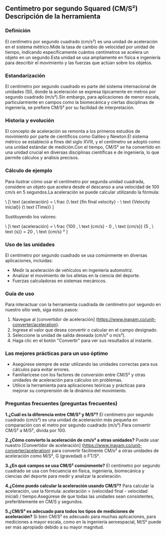 ## Centímetro por segundo Squared (CM/S²) Descripción de la herramienta

### Definición
El centímetro por segundo cuadrado (cm/s²) es una unidad de aceleración en el sistema métrico.Mide la tasa de cambio de velocidad por unidad de tiempo, indicando específicamente cuántos centímetros se acelera un objeto en un segundo.Esta unidad se usa ampliamente en física e ingeniería para describir el movimiento y las fuerzas que actúan sobre los objetos.

### Estandarización
El centímetro por segundo cuadrado es parte del sistema internacional de unidades (SI), donde la aceleración se expresa típicamente en metros por segundo cuadrado (m/s²).Sin embargo, para aplicaciones de menor escala, particularmente en campos como la biomecánica y ciertas disciplinas de ingeniería, se prefiere CM/S² por su facilidad de interpretación.

### Historia y evolución
El concepto de aceleración se remonta a los primeros estudios de movimiento por parte de científicos como Galileo y Newton.El sistema métrico se estableció a fines del siglo XVIII, y el centímetro se adoptó como una unidad estándar de medición.Con el tiempo, CM/S² se ha convertido en una unidad crucial en diversas disciplinas científicas e de ingeniería, lo que permite cálculos y análisis precisos.

### Cálculo de ejemplo
Para ilustrar cómo usar el centímetro por segunda unidad cuadrada, considere un objeto que acelera desde el descanso a una velocidad de 100 cm/s en 5 segundos.La aceleración se puede calcular utilizando la fórmula:

\ [\ text {aceleración} = \ frac {\ text {fin final velocity} - \ text {Velocity inicial}} {\ text {Time}} \]

Sustituyendo los valores:

\ [\ text {aceleración} = \ frac {100 \, \ text {cm/s} - 0 \, \ text {cm/s}} {5 \, \ text {s}} = 20 \, \ text {cm/s} ² \]

### Uso de las unidades
El centímetro por segundo cuadrado se usa comúnmente en diversas aplicaciones, incluidas:
- Medir la aceleración de vehículos en ingeniería automotriz.
- Analizar el movimiento de los atletas en la ciencia del deporte.
- Fuerzas calculadoras en sistemas mecánicos.

### Guía de uso
Para interactuar con la herramienta cuadrada de centímetro por segundo en nuestro sitio web, siga estos pasos:
1. Navegue al [convertidor de aceleración] (https://www.inayam.co/unit-converter/aceleration).
2. Ingrese el valor que desea convertir o calcular en el campo designado.
3. Seleccione la unidad de salida deseada (cm/s² o m/s²).
4. Haga clic en el botón "Convertir" para ver sus resultados al instante.

### Las mejores prácticas para un uso óptimo
- Asegúrese siempre de estar utilizando las unidades correctas para sus cálculos para evitar errores.
- Familiarícese con los factores de conversión entre CM/S² y otras unidades de aceleración para cálculos sin problemas.
- Utilice la herramienta para aplicaciones teóricas y prácticas para mejorar su comprensión de la dinámica del movimiento.

### Preguntas frecuentes (preguntas frecuentes)

**1.¿Cuál es la diferencia entre CM/S² y M/S²?**
El centímetro por segundo cuadrado (cm/s²) es una unidad de aceleración más pequeña en comparación con el metro por segundo cuadrado (m/s²).Para convertir CM/S² a M/S², divida por 100.

**2.¿Cómo convierto la aceleración de cm/s² a otras unidades?**
Puede usar nuestro [Convertidor de aceleración] (https://www.inayam.co/unit-converter/aceleration) para convertir fácilmente CM/s² a otras unidades de aceleración como M/S², G (gravedad) o FT/S².

**3.¿En qué campos se usa CM/S² comúnmente?**
El centímetro por segundo cuadrado se usa con frecuencia en física, ingeniería, biomecánica y ciencias del deporte para medir y analizar la aceleración.

**4.¿Cómo puedo calcular la aceleración usando CM/S²?**
Para calcular la aceleración, use la fórmula: aceleración = (velocidad final - velocidad inicial) / tiempo.Asegúrese de que todas las unidades sean consistentes, preferiblemente en CM/S y segundos.

**5.¿CM/S² es adecuado para todos los tipos de mediciones de aceleración?**
Si bien CM/S² es adecuado para muchas aplicaciones, para mediciones a mayor escala, como en la ingeniería aeroespacial, M/S² puede ser más apropiado debido a su mayor magnitud.